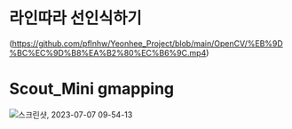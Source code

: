 # 라인따라 선인식하기
(https://github.com/pflnhw/Yeonhee_Project/blob/main/OpenCV/%EB%9D%BC%EC%9D%B8%EA%B2%80%EC%B6%9C.mp4)
# Scout_Mini gmapping
![스크린샷, 2023-07-07 09-54-13](https://github.com/pflnhw/Yeonhee_Project/assets/129159977/c6815874-e191-4bcf-a47e-faeeca3034e6)
